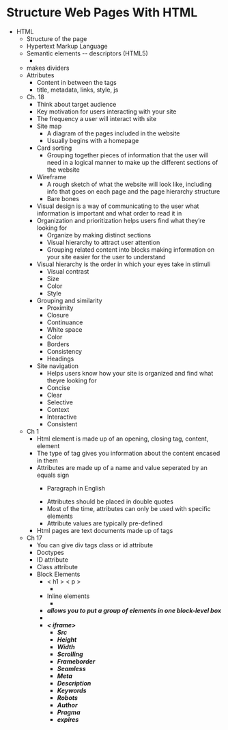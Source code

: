 # Structure Web Pages With HTML
- HTML
  - Structure of the page
  - Hypertext Markup Language
  - Semantic elements -- descriptors (HTML5)
    - <article></article>
  - <div> makes dividers 
  - Attributes
    - Content in between the tags 
    - <head> title, metadata, links, style, js
  - Ch. 18
    - Think about target audience
    - Key motivation for users interacting with your site
    - The frequency a user will interact with site
    - Site map
      - A diagram of the pages included in the website
      - Usually begins with a homepage
    - Card sorting
      - Grouping together pieces of information that the user will need in a logical manner to make up the different sections of the website
    - Wireframe
        - A rough sketch of what the website will look like, including info that goes on each page and the page hierarchy structure
        - Bare bones
    - Visual design is a way of communicating to the user what information is important and what order to read it in
    - Organization and prioritization helps users find what they’re looking for
      - Organize by making distinct sections 
      - Visual hierarchy to attract user attention
      - Grouping related content into blocks making information on your site easier for the user to understand
    - Visual hierarchy is the order in which your eyes take in stimuli
      - Visual contrast
      - Size
      - Color
      - Style 
    - Grouping and similarity
      - Proximity
      - Closure
      - Continuance
      - White space
      - Color
      - Borders
      - Consistency
      - Headings
    - Site navigation
      - Helps users know how your site is organized and find what theyre looking for
      - Concise 
      - Clear
      - Selective
      - Context
      - Interactive
      - Consistent
  - Ch 1
    - Html element is made up of an opening, closing tag, content, element
    - The type of tag gives you information about the content encased in them
    - Attributes are made up of a name and value seperated by an equals sign
      - <p lang=”en-es”>Paragraph in English</p>
      - Attributes should be placed in double quotes
      - Most of the time, attributes can only be used with specific elements
      - Attribute values are typically pre-defined
    - Html pages are text documents made up of tags
  - Ch 17
    - You can give div tags class or id attribute
    - Doctypes
    - ID attribute
    - Class attribute
    - Block Elements
      - < h1 > < p > <ul> <li>
    - Inline elements
      - <a> <b> <em> <img>
    - <div> allows you to put a group of elements in one block-level box
    - <span>
    - < iframe>
      - Src
      - Height
      - Width
      - Scrolling
      - Frameborder
      - Seamless
      - Meta 
      - Description
      - Keywords
      - Robots
      - Author
      - Pragma
      - expires
